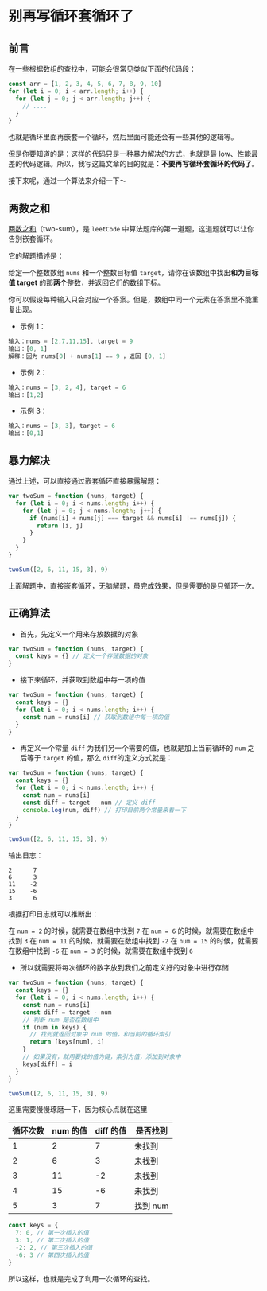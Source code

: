 # 别再写循环套循环了

## 前言

在一些根据数组的查找中，可能会很常见类似下面的代码段：

```js
const arr = [1, 2, 3, 4, 5, 6, 7, 8, 9, 10]
for (let i = 0; i < arr.length; i++) {
  for (let j = 0; j < arr.length; j++) {
    // ....
  }
}
```

也就是循环里面再嵌套一个循环，然后里面可能还会有一些其他的逻辑等。

但是你要知道的是：这样的代码只是一种暴力解决的方式，也就是最 low、性能最差的代码逻辑。所以，我写这篇文章的目的就是：**不要再写循环套循环的代码了**。

接下来呢，通过一个算法来介绍一下～

## 两数之和

[两数之和](https://leetcode-cn.com/problems/two-sum/)（two-sum），是 `leetCode` 中算法题库的第一道题，这道题就可以让你告别嵌套循环。

它的解题描述是：

给定一个整数数组 `nums` 和一个整数目标值 `target`，请你在该数组中找出**和为目标值 target** 的那**两个**整数，并返回它们的数组下标。

你可以假设每种输入只会对应一个答案。但是，数组中同一个元素在答案里不能重复出现。

- 示例 1：

```js
输入：nums = [2,7,11,15], target = 9
输出：[0, 1]
解释：因为 nums[0] + nums[1] == 9 ，返回 [0, 1]
```

- 示例 2：

```js
输入：nums = [3, 2, 4], target = 6
输出：[1,2]
```

- 示例 3：

```js
输入：nums = [3, 3], target = 6
输出：[0,1]
```

## 暴力解决

通过上述，可以直接通过嵌套循环直接暴露解题：

```js
var twoSum = function (nums, target) {
  for (let i = 0; i < nums.length; i++) {
    for (let j = 0; j < nums.length; j++) {
      if (nums[i] + nums[j] === target && nums[i] !== nums[j]) {
        return [i, j]
      }
    }
  }
}

twoSum([2, 6, 11, 15, 3], 9)
```

上面解题中，直接嵌套循环，无脑解题，虽完成效果，但是需要的是只循环一次。

## 正确算法

- 首先，先定义一个用来存放数据的对象

```js
var twoSum = function (nums, target) {
  const keys = {} // 定义一个存储数据的对象
}
```

- 接下来循环，并获取到数组中每一项的值

```js
var twoSum = function (nums, target) {
  const keys = {}
  for (let i = 0; i < nums.length; i++) {
    const num = nums[i] // 获取到数组中每一项的值
  }
}
```

- 再定义一个常量 `diff` 为我们另一个需要的值，也就是加上当前循环的 `num` 之后等于 `target` 的值，那么 `diff`的定义方式就是：

```js
var twoSum = function (nums, target) {
  const keys = {}
  for (let i = 0; i < nums.length; i++) {
    const num = nums[i]
    const diff = target - num // 定义 diff
    console.log(num, diff) // 打印目前两个常量来看一下
  }
}

twoSum([2, 6, 11, 15, 3], 9)
```

输出日志：

```
2      7
6      3
11    -2
15    -6
3      6
```

根据打印日志就可以推断出：

在 `num = 2` 的时候，就需要在数组中找到 `7`
在 `num = 6` 的时候，就需要在数组中找到 `3`
在 `num = 11` 的时候，就需要在数组中找到 `-2`
在 `num = 15` 的时候，就需要在数组中找到 `-6`
在 `num = 3` 的时候，就需要在数组中找到 `6`

- 所以就需要将每次循环的数字放到我们之前定义好的对象中进行存储

```js
var twoSum = function (nums, target) {
  const keys = {}
  for (let i = 0; i < nums.length; i++) {
    const num = nums[i]
    const diff = target - num
    // 判断 num 是否在数组中
    if (num in keys) {
      // 找到就返回对象中 num 的值，和当前的循环索引
      return [keys[num], i]
    }
    // 如果没有，就用要找的值为键，索引为值，添加到对象中
    keys[diff] = i
  }
}

twoSum([2, 6, 11, 15, 3], 9)
```

这里需要慢慢琢磨一下，因为核心点就在这里

| 循环次数 | num 的值 | diff 的值 | 是否找到 |
| -------- | -------- | --------- | -------- |
| 1        | 2        | 7         | 未找到   |
| 2        | 6        | 3         | 未找到   |
| 3        | 11       | -2        | 未找到   |
| 4        | 15       | -6        | 未找到   |
| 5        | 3        | 7         | 找到 num |

```js
const keys = {
  7: 0, // 第一次插入的值
  3: 1, // 第二次插入的值
  -2: 2, // 第三次插入的值
  -6: 3 // 第四次插入的值
}
```

所以这样，也就是完成了利用一次循环的查找。
